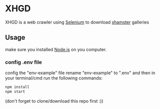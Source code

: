 # XHGD

XHGD is a web crawler using [Selenium](https://www.selenium.dev/) to download [xhamster](https://xhamster.com/photos) galleries

## Usage

make sure you installed [Node.js](https://nodejs.org/) on you computer.

### config .env file

config the "env-example" file
rename "env-example" to ".env"
and then in your terminal/cmd run the following commands:

```bash
npm install
npm start
```

(don't forget to clone/download this repo first :))
